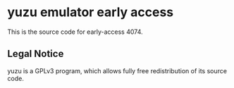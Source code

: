yuzu emulator early access
=============

This is the source code for early-access 4074.

## Legal Notice

yuzu is a GPLv3 program, which allows fully free redistribution of its source code.